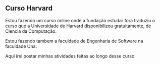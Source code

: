 <h2>Curso Harvard</h2>
<p>Estou fazendo um curso online onde a fundação estudar fora traduziu o curso que a Universidade de Harvard disponibilizou gratuitamente, de Ciencia da Computação.</p>
<p>Estou fazendo tambem a faculdade de Engenharia de Software na faculdade Una.</p>
<p>Aqui irei postar minhas atividades feitas ao longo desse curso.</p>
